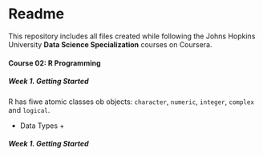 # Readme

This repository includes all files created while following the Johns Hopkins University **Data Science Specialization** courses on Coursera.

#### Course 02: R Programming

##### Week 1. Getting Started

R has fiwe atomic classes ob objects: ```character```, ```numeric```, 
```integer```, ```complex``` and ```logical```.


+ Data Types
	+ 

	
	
	
##### Week 1. Getting Started